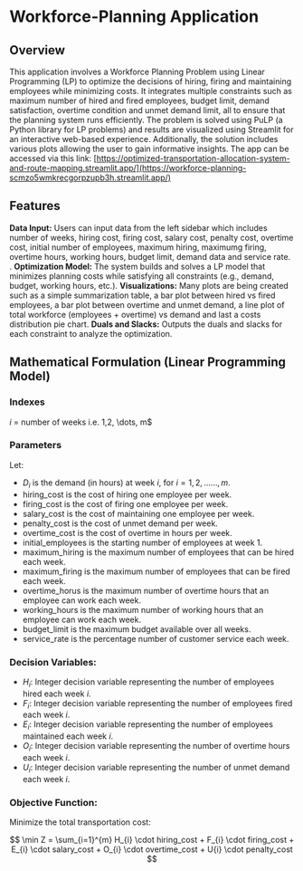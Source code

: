 # Workforce-Planning Application

## Overview
This application involves a Workforce Planning Problem using Linear Programming (LP) to optimize the decisions of hiring, firing and maintaining employees while minimizing costs. It integrates multiple constraints such as maximum number of hired and fired employees, budget limit, demand satisfaction, overtime condition and unmet demand limit, all to ensure that the planning system runs efficiently. The problem is solved using PuLP (a Python library for LP problems) and results are visualized using Streamlit for an interactive web-based experience. Additionally, the solution includes various plots allowing the user to gain informative insights. The app can be accessed via this link: [https://optimized-transportation-allocation-system-and-route-mapping.streamlit.app/](https://workforce-planning-scmzo5wmkrecgorpzupb3h.streamlit.app/)

## Features
**Data Input:** Users can input data from the left sidebar which includes number of weeks, hiring cost, firing cost, salary cost, penalty cost, overtime cost, initial number of employees, maximum hiring, maximumg firing, overtime hours, working hours, budget limit, demand data and service rate. .
**Optimization Model:** The system builds and solves a LP model that minimizes planning costs while satisfying all constraints (e.g., demand, budget, working hours, etc.).
**Visualizations:** Many plots are being created such as a simple summarization table, a bar plot between hired vs fired employees, a bar plot between overtime and unmet demand, a line plot of total workforce (employees + overtime) vs demand and last a costs distribution pie chart.
**Duals and Slacks:** Outputs the duals and slacks for each constraint to analyze the optimization.

## Mathematical Formulation (Linear Programming Model)

### Indexes
$i$ = number of weeks i.e. 1,2, \dots, m$

### Parameters
Let:

- $D_i$ is the demand (in hours) at week $i$, for $i = 1, 2, ... \dots, m$.
- hiring_cost is the cost of hiring one employee per week.
- firing_cost is the cost of firing one employee per week.
- salary_cost is the cost of maintaining one employee per week.
- penalty_cost is the cost of unmet demand per week.
- overtime_cost is the cost of overtime in hours per week.
- initial_employees is the starting number of employees at week 1.
- maximum_hiring is the maximum number of employees that can be hired each week.
- maximum_firing is the maximum number of employees that can be fired each week.
- overtime_horus is the maximum number of overtime hours that an employee can work each week.
- working_hours is the maximum number of working hours that an employee can work each week.
- budget_limit is the maximum budget available over all weeks.
- service_rate is the percentage number of customer service each week.

### Decision Variables:
- $H_{i}$: Integer decision variable representing the number of employees hired each week $i$.
- $F_{i}$: Integer decision variable representing the number of employees fired each week $i$.
- $E_{i}$: Integer decision variable representing the number of employees maintained each week $i$.
- $O_{i}$: Integer decision variable representing the number of overtime hours each week $i$.
- $U_{i}$: Integer decision variable representing the number of unmet demand each week $i$.

### Objective Function:
Minimize the total transportation cost:

$$
\min Z = \sum_{i=1}^{m} H_{i} \cdot hiring_cost + F_{i} \cdot firing_cost + E_{i} \cdot salary_cost + O_{i} \cdot overtime_cost + U{i} \cdot penalty_cost
$$
